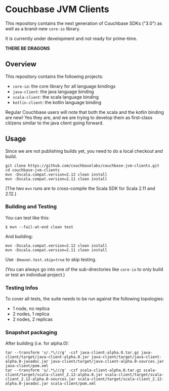 # Couchbase JVM Clients

This repository contains the next generation of Couchbase SDKs ("3.0") as well as a brand-new `core-io` library.

It is currently under development and not ready for prime-time.

**THERE BE DRAGONS**

## Overview

This repository contains the following projects:

 - `core-io`: the core library for all language bindings
 - `java-client`: the java language binding
 - `scala-client`: the scala language binding
 - `kotlin-client`: the kotlin language binding
 
Regular Couchbase users will note that both the scala and the kotlin binding are new! Yes they are, and we are trying to develop them as first-class citizens similar to the java client going forward.
 
## Usage

Since we are not publishing builds yet, you need to do a local checkout and build.

```
git clone https://github.com/couchbaselabs/couchbase-jvm-clients.git
cd couchbase-jvm-clients
mvn -Dscala.compat.version=2.12 clean install
mvn -Dscala.compat.version=2.11 clean install
```

(The two `mvn` runs are to cross-compile the Scala SDK for Scala 2.11 and 2.12.)

### Building and Testing

You can test like this:

```
$ mvn --fail-at-end clean test
```

And building:

```
mvn -Dscala.compat.version=2.12 clean install
mvn -Dscala.compat.version=2.11 clean install
```

Use `-Dmaven.test.skip=true` to skip testing.

(You can always go into one of the sub-directories like `core-io` to only build or test an individual project.)

### Testing Infos

To cover all tests, the suite needs to be run against the following topologies:

 - 1 node, no replica
 - 2 nodes, 1 replica
 - 2 nodes, 2 replicas
 
### Snapshot packaging
After building (i.e. for alpha.0):

```
tar --transform 's/.*\///g' -czf java-client-alpha.0.tar.gz java-client/target/java-client-alpha.0.jar java-client/target/java-client-alpha.0-javadoc.jar java-client/target/java-client-alpha.0-sources.jar java-client/pom.xml
tar --transform 's/.*\///g' -czf scala-client-alpha.0.tar.gz scala-client/target/scala-client_2.12-alpha.0.jar scala-client/target/scala-client_2.12-alpha.0-sources.jar scala-client/target/scala-client_2.12-alpha.0-javadoc.jar scala-client/pom.xml
```